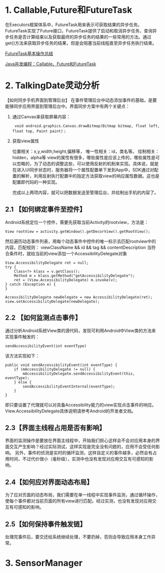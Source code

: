 # 1. Callable,Future和FutureTask

在Executors框架体系中，FutureTask用来表示可获取结果的异步任务。FutureTask实现了Future接口，FutureTask提供了启动和取消异步任务，查询异步任务是否计算结束以及获取最终的异步任务的结果的一些常用的方法。通过get()方法来获取异步任务的结果，但是会阻塞当前线程直至异步任务执行结束。

[FutureTask基本操作总结](https://juejin.im/post/5aeec249f265da0b886d5101)

[Java并发编程：Callable、Future和FutureTask](https://www.cnblogs.com/dolphin0520/p/3949310.html)


# 2. TalkingDate灵动分析

【如何同步手机界面到管理后台】
在事件管理后台中动态添加事件的基础，是要能够同步应用界面到管理后台中。界面同步方案中有两个关键点：
1. 通过Canvas来获取屏幕内容：
	
		void android.graphics.Canvas.drawBitmap(Bitmap bitmap, float left, float top, Paint paint)；

2. 获取view属性

	位置相关：x,y,width,height,偏移等，
	唯一性相关：id，类名等。
	绘制相关：hidden，alpha等
	view的属性有很多，哪些属性是应该上传的，哪些属性是可以忽略的，为了动态的调整这些，可以使用反射的机制来实现。具体说，就是在进入UI同步状态时，服务器将一个属性配置单下发到App中，SDK通过对配置的解析，利用反射执行配置中的指定方法获取view的响应属性数据。这也是配置即代码的一种实现。
	
	完成以上两项内容，就可以把数据发送至管理后台，并绘制出手机的内容了。

## 2.1 【如何绑定事件至控件】
Android系统定位一个控件，需要先获取当前Activity的rootview，方法是：

	View rootView = activity.getWindow().getDecorView().getRootView();

然后遍历动态事件列表，用每个动态事件中控件的唯一标示去匹配rootview中的内容，匹配规则：
viewClassName && id && tag && contentDescription 
当符合条件时，就给当前的view添加一个AccessibilityDelegate对象

	View.AccessibilityDelegate ret = null;
	try {
	    Class<?> klass = v.getClass();
	    Method m = klass.getMethod("getAccessibilityDelegate");
	    ret = (View.AccessibilityDelegate) m.invoke(v);
	} catch (Exception e) {
	}
	
	AccessibilityDelegate newDelegate = new AccessibilityDelegate(ret);
	view.setAccessibilityDelegate(newDelegate);

## 2.2 【如何监测点击事件】
通过分析Android系统View类的源代码，发现可利用Android中View类的方法来实现事件触发的：
	
	sendAccessibilityEvent(int eventType)

该方法实现如下：

	public void sendAccessibilityEvent(int eventType) {
	    if (mAccessibilityDelegate != null) {
	        mAccessibilityDelegate.sendAccessibilityEvent(this, eventType);
	    } else {
	        sendAccessibilityEventInternal(eventType);
	    }
	}

即只要设置了代理就可以对具备Accessibility能力的view实现点击事件的响应。
View.AccessibilityDelegate具体说明请参考Android的开发者文档。

## 2.3【界面主线程占用是否有影响】
界面的监测操作是要放在界面主线程中，开始我们担心这样会不会对应用本身的界面交互产生影响？经过实际测试，这样实现是完全没有问题的，应用不会受任何影响。
另外，事件的侦测是实时的循环监测，这样自定义的事件越多，必然会有占用时间，不过代价很小（毫秒级），实测中也没有发现对应用交互有可感知的影响。

## 2.4【如何应对界面动态布局】
为了应对页面的动态布局，我们需要在单一线程中实现事件监测，通过循环操作，使每个事件都对当前页面的所有view进行匹配。经过实测，也没有发现对应用交互有可感知的影响。

## 2.5【如何保持事件触发链】
处理完事件后，要交还给系统继续处理，不要扔掉，否则会导致应用本身工作异常。


# 3. SensorManager

